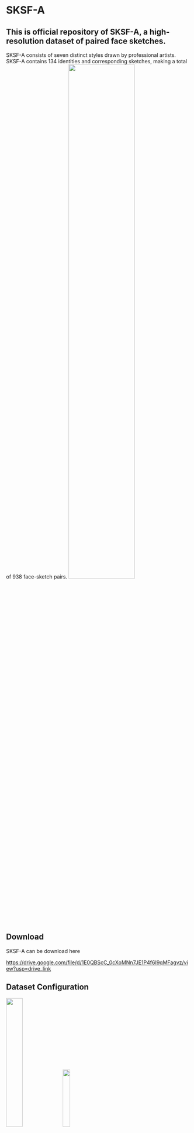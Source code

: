 # SKSF-A


## This is official repository of SKSF-A, a high-resolution dataset of paired face sketches.

SKSF-A consists of seven distinct styles drawn by professional artists. 
SKSF-A contains 134 identities and corresponding sketches, making a total of 938 face-sketch pairs.
<img src="https://github.com/kwanyun/SKSF-A/assets/68629563/5a69f403-4a70-4994-8217-1f5f6bac215b" width="60%">

## Download

SKSF-A can be download here

https://drive.google.com/file/d/1E0QBScC_0cXoMNn7JE1P4f6I9qMFagvz/view?usp=drive_link

## Dataset Configuration

<img src="https://github.com/kwanyun/SKSF-A/assets/68629563/678d8b51-f26e-4b0b-9e5f-0456b8022ff6" width="30%">
<img src="https://github.com/kwanyun/SKSF-A/assets/68629563/ebe92588-d54b-4404-b3eb-49c8085a67f2" width="20%">

## Citation

For using SKSF-A, cite "Stylized Face Sketch Extraction via Generative Prior with Limited Data" 

```bash
@article{aaa
  title={StyleSketch: Stylized Face Sketch Extraction via Generative Prior with Limited Data},
  author={Anonymous},
  year={2024}
```
